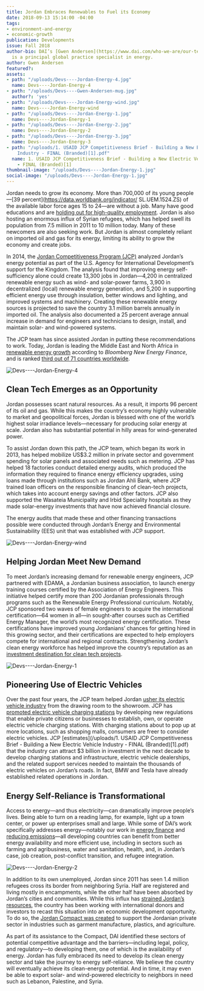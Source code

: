 ```yaml
---
title: Jordan Embraces Renewables to Fuel its Economy
date: 2018-09-13 15:14:00 -04:00
tags:
- environment-and-energy
- economic-growth
publication: Developments
issue: Fall 2018
author-bio: DAI’s [Gwen Andersen](https://www.dai.com/who-we-are/our-team/gwen-andersen)
  is a principal global practice specialist in energy.
author: Gwen Andersen
featured?: 
assets:
- path: "/uploads/Devs----Jordan-Energy-4.jpg"
  name: Devs----Jordan-Energy-4
- path: "/uploads/Devs----Gwen-Andersen-mug.jpg"
  author?: 'yes'
- path: "/uploads/Devs----Jordan-Energy-wind.jpg"
  name: Devs----Jordan-Energy-wind
- path: "/uploads/Devs----Jordan-Energy-1.jpg"
  name: Devs----Jordan-Energy-1
- path: "/uploads/Devs----Jordan-Energy-2.jpg"
  name: Devs----Jordan-Energy-2
- path: "/uploads/Devs----Jordan-Energy-3.jpg"
  name: Devs----Jordan-Energy-3
- path: "/uploads/1. USAID JCP Competitiveness Brief - Building a New Electric Vehicle
    Industry - FINAL (Branded)[1].pdf"
  name: 1. USAID JCP Competitiveness Brief - Building a New Electric Vehicle Industry
    - FINAL (Branded)[1]
thumbnail-image: "/uploads/Devs----Jordan-Energy-1.jpg"
social-image: "/uploads/Devs----Jordan-Energy-1.jpg"
---
```


Jordan needs to grow its economy. More than 700,000 of its young people—[39 percent](https://data.worldbank.org/indicator/ SL.UEM.1524.ZS) of the available labor force ages 15 to 24—are without a job. Many have good educations and are [holding out for high-quality employment](http://dai-global-developments.com/articles/addressing-jordans-youth-unemployment-bubble-usaid-program-aligns-workforce-with-emerging-opportunities/). Jordan is also hosting an enormous influx of Syrian refugees, which has helped swell its population from 7.5 million in 2011 to 10 million today. Many of these newcomers are also seeking work. But Jordan is almost completely reliant on imported oil and gas for its energy, limiting its ability to grow the economy and create jobs.




In 2014, the [Jordan Competitiveness Program (JCP)](https://www.dai.com/our-work/projects/jordan-competitiveness-program-jcp) analyzed Jordan’s energy potential as part of the U.S. Agency for International Development’s support for the Kingdom. The analysis found that improving energy self-sufficiency alone could create 13,300 jobs in Jordan—4,200 in centralized renewable energy such as wind- and solar-power farms, 3,900 in decentralized (local) renewable energy generation, and 5,200 in supporting efficient energy use through insulation, better windows and lighting, and improved systems and machinery. Creating these renewable energy sources is projected to save the country 3.1 million barrels annually in imported oil. The analysis also documented a 25 percent average annual increase in demand for engineers and technicians to design, install, and maintain solar- and wind-powered systems.

The JCP team has since assisted Jordan in putting these recommendations to work. Today, Jordan is leading the Middle East and North Africa in [renewable energy growth](https://about.bnef.com/new-energy-outlook/) according to *Bloomberg New Energy Finance*, and is ranked [third out of 71 countries worldwide](http://global-climatescope.org/en/country/jordan/#/enabling-framework). 

![Devs----Jordan-Energy-4](/uploads/Devs----Jordan-Energy-4.jpg "The Oasis500 CleanTech bootcamp assisted by the USAID Jordan Competitiveness Program promoted startups and facilitated access to investors.") 

## Clean Tech Emerges as an Opportunity 

Jordan possesses scant natural resources. As a result, it imports 96 percent of its oil and gas. While this makes the country’s economy highly vulnerable to market and geopolitical forces, Jordan is blessed with one of the world’s highest solar irradiance levels—necessary for producing solar energy at scale. Jordan also has substantial potential in hilly areas for wind-generated power.

To assist Jordan down this path, the JCP team, which began its work in 2013, has helped mobilize US$3.2 million in private sector and government spending for solar panels and associated needs such as metering. JCP has helped 18 factories conduct detailed energy audits, which produced the information they required to finance energy efficiency upgrades, using loans made through institutions such as Jordan Ahli Bank, where JCP trained loan officers on the responsible financing of clean-tech projects, which takes into account energy savings and other factors. JCP also supported the Wasateia Municipality and Irbid Speciality hospitals as they made solar-energy investments that have now achieved financial closure.

The energy audits that made these and other financing transactions possible were conducted through Jordan’s Energy and Environmental Sustainability (EES) unit that was established with JCP support.

![Devs----Jordan-Energy-wind](/uploads/Devs----Jordan-Energy-wind.jpg "The Tafila Wind Farm was built with International Finance Corporation support and inaugurated by the Kingdom of Jordan in 2015. It produces enough energy to power 80,000 homes. Photo: Dominic Chavez/IFC.") 

## Helping Jordan Meet New Demand 

To meet Jordan’s increasing demand for renewable energy engineers, JCP partnered with EDAMA, a Jordanian business association, to launch energy training courses certified by the Association of Energy Engineers. This initiative helped certify more than 200 Jordanian professionals through programs such as the Renewable Energy Professional curriculum. Notably, JCP sponsored two waves of female engineers to acquire the international certification—64 women in all—in sought-after courses such as Certified Energy Manager, the world’s most recognized energy certification. These certifications have improved young Jordanians’ chances for getting hired in this growing sector, and their certifications are expected to help employers compete for international and regional contracts. Strengthening Jordan’s clean energy workforce has helped improve the country’s reputation as an [investment destination for clean tech projects](https://oxfordbusinessgroup.com/news/jordan-sees-rising-investment-clean-technology).

![Devs----Jordan-Energy-1](/uploads/Devs----Jordan-Energy-1.jpg "The first electric vehicle charging station in Jordan was unveiled at the King Hussein Business Park.") 

## Pioneering Use of Electric Vehicles

Over the past four years, the JCP team helped Jordan [usher its electric vehicle industry](https://www.youtube.com/watch?v=0DKmx1WV33o) from the drawing room to the showroom. JCP has [promoted electric vehicle charging stations](http://dai-global-developments.com/articles/plugging-in-to-jordans-rising-demand-for-electric-cars/) by developing new regulations that enable private citizens or businesses to establish, own, or operate electric vehicle charging stations. With charging stations about to pop up at more locations, such as shopping malls, consumers are freer to consider electric vehicles. JCP [estimates](/uploads/1. USAID JCP Competitiveness Brief - Building a New Electric Vehicle Industry - FINAL (Branded)[1].pdf) that the industry can attract $3 billion in investment in the next decade to develop charging stations and infrastructure, electric vehicle dealerships, and the related support services needed to maintain the thousands of electric vehicles on Jordan’s roads. In fact, BMW and Tesla have already established related operations in Jordan.

<script id="infogram_0__/M9rxRCfGfQANrLXKqrS4" title="Jordan Electric Vehicles" src="https://e.infogram.com/js/dist/embed.js?7zI" type="text/javascript"></script>

## Energy Self-Reliance is Transformational 

Access to energy—and thus electricity—can dramatically improve people’s lives. Being able to turn on a reading lamp, for example, light up a town center, or power up enterprises small and large. While some of DAI’s work specifically addresses energy—notably our work in [energy finance](http://dai-global-developments.com/articles/polseff-legacy-lower-energy-bills-for-businesses-across-poland-a-financing-model-to-scale-and-replicate/) and [reducing emissions](http://dai-global-developments.com/articles/helping-eastern-partnership-countries-meet-their-voluntary-commitments-to-reduce-emissions-address-climate-change/)—all developing countries can benefit from better energy availability and more efficient use, including in sectors such as farming and agribusiness, water and sanitation, health, and, in Jordan’s case, job creation, post-conflict transition, and refugee integration.

![Devs----Jordan-Energy-2](/uploads/Devs----Jordan-Energy-2.jpg "Green Job Fair at the Landmark Hotel linked companies that work in the green technology sector with professionals and graduates who have relevant skills.")

In addition to its own unemployed, Jordan since 2011 has seen 1.4 million refugees cross its border from neighboring Syria. Half are registered and living mostly in encampments, while the other half have been absorbed by Jordan’s cities and communities. While this influx has [strained Jordan’s resources](http://dai-global-developments.com/articles/calculating-syrian-refugee-crisis-fiscal-crisis/), the country has been working with international donors and investors to recast this situation into an economic development opportunity. To do so, the [Jordan Compact was created](http://dai-global-developments.com/articles/can-we-keep-the-promisemobilizing-business-on-the-refugee-frontline-in-jordan/) to support the Jordanian private sector in industries such as garment manufacture, plastics, and agriculture.

As part of its assistance to the Compact, DAI identified these sectors of potential competitive advantage and the barriers—including legal, policy, and regulatory—to developing them, one of which is the availability of energy. Jordan has fully embraced its need to develop its clean energy sector and take the journey to energy self-reliance. We believe the country will eventually achieve its clean-energy potential. And in time, it may even be able to export solar- and wind-powered electricity to neighbors in need such as Lebanon, Palestine, and Syria.
